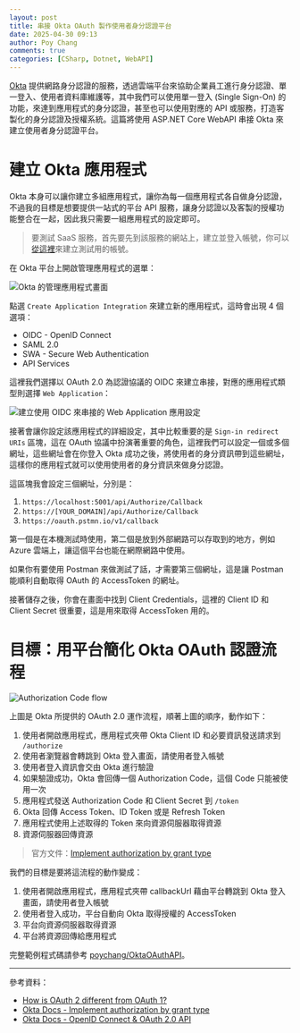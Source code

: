 ```yaml
---
layout: post
title: 串接 Okta OAuth 製作使用者身分認證平台
date: 2025-04-30 09:13
author: Poy Chang
comments: true
categories: [CSharp, Dotnet, WebAPI]
---
```


[Okta](https://okta.com/) 提供網路身分認證的服務，透過雲端平台來協助企業員工進行身分認證、單一登入、使用者資料庫維護等，其中我們可以使用單一登入 (Single Sign-On) 的功能，來達到應用程式的身分認證，甚至也可以使用對應的 API 或服務，打造客製化的身分認證及授權系統。這篇將使用 ASP.NET Core WebAPI 串接 Okta 來建立使用者身分認證平台。

# 建立 Okta 應用程式

Okta 本身可以讓你建立多組應用程式，讓你為每一個應用程式各自做身分認證，不過我的目標是想要提供一站式的平台 API 服務，讓身分認證以及客製的授權功能整合在一起，因此我只需要一組應用程式的設定即可。

>要測試 SaaS 服務，首先要先到該服務的網站上，建立並登入帳號，你可以[從這裡](https://www.okta.com/free-trial/customer-identity/)來建立測試用的帳號。

在 Okta 平台上開啟管理應用程式的選單：

![Okta 的管理應用程式畫面](https://i.imgur.com/7DGZ0Ag.png)

點選 `Create Application Integration` 來建立新的應用程式，這時會出現 4 個選項：

- OIDC - OpenID Connect
- SAML 2.0
- SWA - Secure Web Authentication
- API Services

這裡我們選擇以 OAuth 2.0 為認證協議的 OIDC 來建立串接，對應的應用程式類型則選擇 `Web Application`：

![建立使用 OIDC 來串接的 Web Application 應用設定](https://i.imgur.com/1aWpoC5.png)

接著會讓你設定該應用程式的詳細設定，其中比較重要的是 `Sign-in redirect URIs` 區塊，這在 OAuth 協議中扮演著重要的角色，這裡我們可以設定一個或多個網址，這些網址會在你登入 Okta 成功之後，將使用者的身分資訊帶到這些網址，這樣你的應用程式就可以使用使用者的身分資訊來做身分認證。

這區塊我會設定三個網址，分別是：

1. `https://localhost:5001/api/Authorize/Callback`
2. `https://[YOUR_DOMAIN]/api/Authorize/Callback`
3. `https://oauth.pstmn.io/v1/callback`

第一個是在本機測試時使用，第二個是放到外部網路可以存取到的地方，例如 Azure 雲端上，讓這個平台也能在網際網路中使用。

如果你有要使用 Postman 來做測試了話，才需要第三個網址，這是讓 Postman 能順利自動取得 OAuth 的 AccessToken 的網址。

接著儲存之後，你會在畫面中找到 Client Credentials，這裡的 Client ID 和 Client Secret 很重要，這是用來取得 AccessToken 用的。

# 目標：用平台簡化 Okta OAuth 認證流程

![Authorization Code flow](https://i.imgur.com/dPfndCA.png)

上圖是 Okta 所提供的 OAuth 2.0 運作流程，順著上圖的順序，動作如下：

1. 使用者開啟應用程式，應用程式夾帶 Okta Client ID 和必要資訊發送請求到 `/authorize`
2. 使用者瀏覽器會轉跳到 Okta 登入畫面，請使用者登入帳號
3. 使用者登入資訊會交由 Okta 進行驗證
4. 如果驗證成功，Okta 會回傳一個 Authorization Code，這個 Code 只能被使用一次
5. 應用程式發送 Authorization Code 和 Client Secret 到 `/token`
6. Okta 回傳 Access Token、ID Token 或是 Refresh Token
7. 應用程式使用上述取得的 Token 來向資源伺服器取得資源
8. 資源伺服器回傳資源

>官方文件：[Implement authorization by grant type](https://developer.okta.com/docs/guides/implement-grant-type/authcode/main/)

我們的目標是要將這流程的動作變成：

1. 使用者開啟應用程式，應用程式夾帶 callbackUrl 藉由平台轉跳到 Okta 登入畫面，請使用者登入帳號
2. 使用者登入成功，平台自動向 Okta 取得授權的 AccessToken
3. 平台向資源伺服器取得資源
4. 平台將資源回傳給應用程式

完整範例程式碼請參考 [poychang/OktaOAuthAPI](https://github.com/poychang/OktaOAuthAPI)。

----------

參考資料：

* [How is OAuth 2 different from OAuth 1?](https://stackoverflow.com/questions/4113934/how-is-oauth-2-different-from-oauth-1)
* [Okta Docs - Implement authorization by grant type](https://developer.okta.com/docs/guides/implement-grant-type/authcode/main/)
* [Okta Docs - OpenID Connect & OAuth 2.0 API](https://developer.okta.com/docs/reference/api/oidc/)
